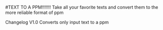#TEXT TO A PPM!!!!!!!
Take all your favorite texts and convert them to the more reliable format of ppm

Changelog
V1.0 Converts only input text to a ppm
